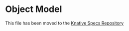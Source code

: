 # Object Model

This file has been moved to the [Knative Specs Repository](https://github.com/knative/specs/blob/main/specs/eventing/spec.md)
